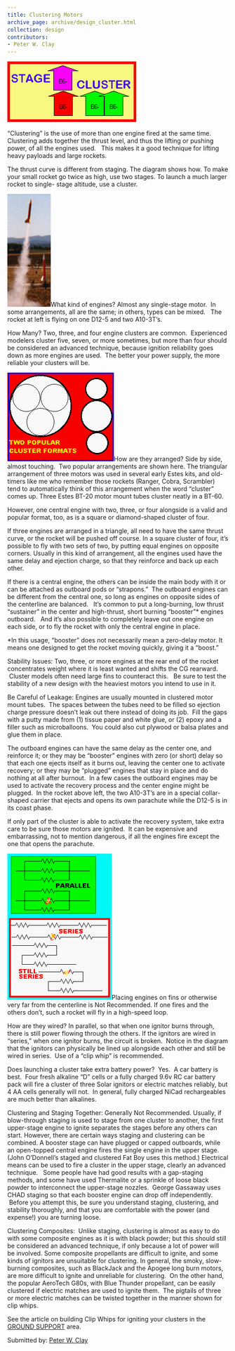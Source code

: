 ```yaml
---
title: Clustering Motors
archive_page: archive/design_cluster.html
collection: design
contributors:
- Peter W. Clay
---
```

![](/images/cluster_st_cl.gif)

“Clustering” is the use of more than one engine fired at the same time. Clustering adds together the thrust level, and thus the lifting or pushing power, of all the engines used. &nbsp; This makes it a good technique for lifting heavy payloads and large rockets.

The thrust curve is different from staging. The diagram shows how. To make your small rocket go twice as high, use two stages. To launch a much larger rocket to single- stage altitude, use a cluster.

![](/images/cluster_bbbvcfly.gif)What kind of engines? Almost any single-stage motor. &nbsp;In some arrangements, all are the same; in others, types can be mixed. &nbsp; The rocket at left is flying on one D12-5 and two A10-3T’s.

How Many? Two, three, and four engine clusters are common. &nbsp;Experienced modelers cluster five, seven, or more sometimes, but more than four should be considered an advanced technique, because ignition reliability goes down as more engines are used. &nbsp;The better your power supply, the more reliable your clusters will be.

![](/images/cluster_clformat.gif)How are they arranged? Side by side, almost touching. &nbsp;Two popular arrangements are shown here. The triangular arrangement of three motors was used in several early Estes kits, and old-timers like me who remember those rockets (Ranger, Cobra, Scrambler) tend to automatically think of this arrangement when the word “cluster” comes up. Three Estes BT-20 motor mount tubes cluster neatly in a BT-60.

However, one central engine with two, three, or four alongside is a valid and popular format, too, as is a square or diamond-shaped cluster of four.

If three engines are arranged in a triangle, all need to have the same thrust curve, or the rocket will be pushed off course. In a square cluster of four, it’s possible to fly with two sets of two, by putting equal engines on opposite corners. Usually in this kind of arrangement, all the engines used have the same delay and ejection charge, so that they reinforce and back up each other.

If there is a central engine, the others can be inside the main body with it or can be attached as outboard pods or “strapons.” &nbsp;The outboard engines can be different from the central one, so long as engines on opposite sides of the centerline are balanced. &nbsp; It’s common to put a long-burning, low thrust “sustainer” in the center and high-thrust, short burning “booster”\* engines outboard. &nbsp;&nbsp;And it’s also possible to completely leave out one engine on each side, or to fly the rocket with only the central engine in place.

\*In this usage, “booster” does not necessarily mean a zero-delay motor. It means one designed to get the rocket moving quickly, giving it a “boost.”

Stability Issues: Two, three, or more engines at the rear end of the rocket concentrates weight where it is least wanted and shifts the CG rearward. &nbsp;Cluster models often need large fins to counteract this. &nbsp; Be sure to test the stability of a new design with the heaviest motors you intend to use in it.

Be Careful of Leakage: Engines are usually mounted in clustered motor mount tubes. &nbsp;The spaces between the tubes need to be filled so ejection charge pressure doesn’t leak out there instead of doing its job. &nbsp;Fill the gaps with a putty made from (1) tissue paper and white glue, or (2) epoxy and a filler such as microballoons. &nbsp;You could also cut plywood or balsa plates and glue them in place.

The outboard engines can have the same delay as the center one, and reinforce it; or they may be “booster” engines with zero (or short) delay so that each one ejects itself as it burns out, leaving the center one to activate recovery; or they may be “plugged” engines that stay in place and do nothing at all after burnout. &nbsp;In a few cases the outboard engines may be used to activate the recovery process and the center engine might be plugged. &nbsp;In the rocket above left, the two A10-3T’s are in a special collar-shaped carrier that ejects and opens its own parachute while the D12-5 is in its coast phase.

If only part of the cluster is able to activate the recovery system, take extra care to be sure those motors are ignited. &nbsp;It can be expensive and embarrassing, not to mention dangerous, if all the engines fire except the one that opens the parachute. &nbsp;

![](/images/cluster_clwiring.gif)Placing engines on fins or otherwise very far from the centerline is Not Recommended. If one fires and the others don’t, such a rocket will fly in a high-speed loop.

How are they wired? In parallel, so that when one ignitor burns through, there is still power flowing through the others. If the ignitors are wired in “series,” when one ignitor burns, the circuit is broken. &nbsp;Notice in the diagram that the ignitors can physically be lined up alongside each other and still be wired in series. &nbsp;Use of a “clip whip” is recommended.

Does launching a cluster take extra&nbsp;battery power? &nbsp;Yes. &nbsp;A car battery is best. &nbsp;Four fresh alkaline “D” cells or a fully charged 9.6v RC car battery pack will fire a cluster of three Solar ignitors or electric matches reliably, but 4 AA cells generally will not. &nbsp;In general, fully charged NiCad rechargeables are much better than alkalines.

Clustering and Staging Together: Generally Not Recommended. Usually, if blow-through staging is used to stage from one cluster to another, the first upper-stage engine to ignite separates the stages before any others can start. However, there are certain ways staging and clustering can be combined. A booster stage can have plugged or capped outboards, while an open-topped central engine fires the single engine in the upper stage. (John O’Donnell’s staged and clustered Fat Boy uses this method.)&nbsp;Electrical means can be used to fire a cluster in the upper stage, clearly an advanced technique. &nbsp;&nbsp;Some people have had good results with a gap-staging methods, and some have used Thermalite or a sprinkle of loose black powder to interconnect the upper-stage nozzles. &nbsp;George Gassaway uses CHAD staging so that each booster engine can drop off independently. &nbsp;Before you attempt this, be sure you understand staging, clustering, and stability thoroughly, and that you are comfortable with the power (and expense!) you are turning loose.

Clustering Composites: &nbsp;Unlike staging, clustering is almost as easy to do with some composite engines as it is with black powder; but this should still be considered an advanced technique, if only because a lot of power will be&nbsp;involved. Some composite propellants are difficult to ignite, and some kinds of ignitors are unsuitable for clustering. In general, the smoky, slow-burning composites, such as BlackJack and the Apogee long burn motors, are more difficult to ignite and unreliable for clustering. &nbsp;On the other hand, the popular AeroTech G80s, with&nbsp;Blue Thunder propellant, can be easily clustered if electric matches are used to ignite them. &nbsp;The pigtails of three or more electric matches can be twisted together in the manner shown for clip whips.

See the article on building Clip Whips for igniting your clusters in the [GROUND SUPPORT](index_support.html) area.

Submitted by: [Peter W. Clay](mailto:peterlynnc@aol.com)

